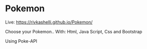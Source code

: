 # Pokemon
Live: https://rivkashelli.github.io/Pokemon/


Choose your Pokemon.. With: Html, Java Script, Css and Bootstrap


Using Poke-API 
